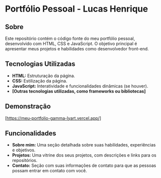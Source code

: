 # Portfólio Pessoal - Lucas Henrique

## Sobre

Este repositório contém o código fonte do meu portfólio pessoal, desenvolvido com HTML, CSS e JavaScript. O objetivo principal é apresentar meus projetos e habilidades como desenvolvedor front-end.

## Tecnologias Utilizadas

* **HTML:** Estruturação da página.
* **CSS:** Estilização da página.
* **JavaScript:** Interatividade e funcionalidades dinâmicas (se houver).
* **[Outras tecnologias utilizadas, como frameworks ou bibliotecas]**

## Demonstração

[https://meu-portfolio-gamma-lyart.vercel.app/]

## Funcionalidades

* **Sobre mim:** Uma seção detalhada sobre suas habilidades, experiências e objetivos.
* **Projetos:** Uma vitrine dos seus projetos, com descrições e links para os repositórios.
* **Contato:** Seção com suas informações de contato para que as pessoas possam entrar em contato com você.


 
